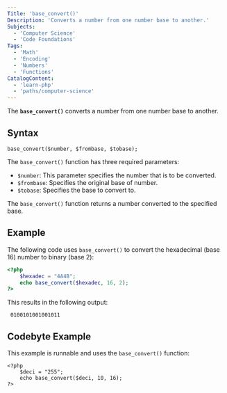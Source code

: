 ```yaml
---
Title: 'base_convert()'
Description: 'Converts a number from one number base to another.'
Subjects:
  - 'Computer Science'
  - 'Code Foundations'
Tags:
  - 'Math'
  - 'Encoding'
  - 'Numbers'
  - 'Functions'
CatalogContent:
  - 'learn-php'
  - 'paths/computer-science'
---
```


The **`base_convert()`** converts a number from one number base to another.

## Syntax

```pseudo
base_convert($number, $frombase, $tobase);
```

The `base_convert()` function has three required parameters:

- `$number`: This parameter specifies the number that is to be converted.
- `$frombase`: Specifies the original base of number.
- `$tobase`: Specifies the base to convert to.

The `base_convert()` function returns a number converted to the specified base.

## Example

The following code uses `base_convert()` to convert the hexadecimal (base 16) number to binary (base 2):

```php
<?php
    $hexadec = "4A4B";
    echo base_convert($hexadec, 16, 2);
?>
```

This results in the following output:

```shell
 0100101001001011
```

## Codebyte Example

This example is runnable and uses the `base_convert()` function:

```codebyte/php
<?php
    $deci = "255";
    echo base_convert($deci, 10, 16);
?>
```
